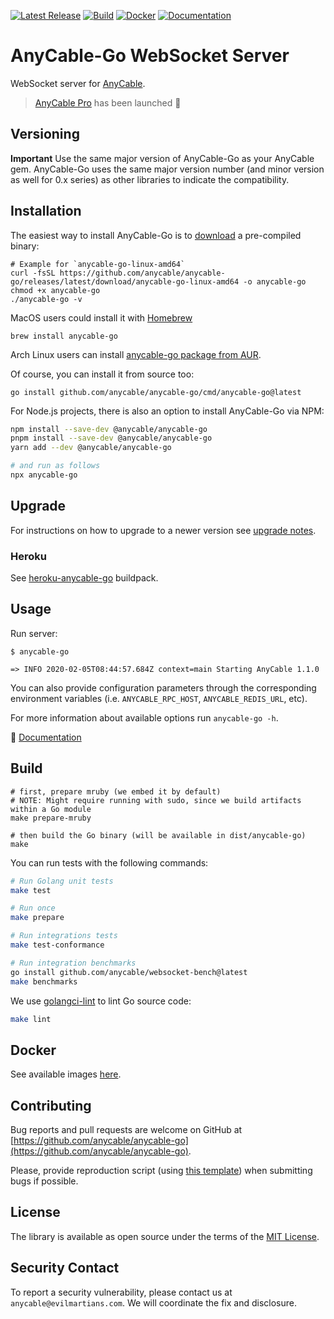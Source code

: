 [![Latest Release](https://img.shields.io/github/release/anycable/anycable-go.svg?include_prereleases)](https://github.com/anycable/anycable-go/releases/latest?include_prereleases)
[![Build](https://github.com/anycable/anycable-go/workflows/Test/badge.svg)](https://github.com/anycable/anycable-go/actions)
[![Docker](https://img.shields.io/docker/pulls/anycable/anycable-go.svg)](https://hub.docker.com/r/anycable/anycable-go/)
[![Documentation](https://img.shields.io/badge/docs-link-brightgreen.svg)](https://docs.anycable.io/anycable-go/getting_started)
# AnyCable-Go WebSocket Server

WebSocket server for [AnyCable](https://github.com/anycable/anycable).

> [AnyCable Pro](https://docs.anycable.io/pro) has been launched 🚀

## Versioning

**Important** Use the same major version of AnyCable-Go as your AnyCable gem.
AnyCable-Go uses the same major version number (and minor version as well for 0.x series) as other libraries to indicate the compatibility.

## Installation

The easiest way to install AnyCable-Go is to [download](https://github.com/anycable/anycable-go/releases) a pre-compiled binary:

```shell
# Example for `anycable-go-linux-amd64`
curl -fsSL https://github.com/anycable/anycable-go/releases/latest/download/anycable-go-linux-amd64 -o anycable-go
chmod +x anycable-go
./anycable-go -v
```

MacOS users could install it with [Homebrew](https://brew.sh/)

```shell
brew install anycable-go
```

Arch Linux users can install [anycable-go package from AUR](https://aur.archlinux.org/packages/anycable-go/).

Of course, you can install it from source too:

```shell
go install github.com/anycable/anycable-go/cmd/anycable-go@latest
```

For Node.js projects, there is also an option to install AnyCable-Go via NPM:

```sh
npm install --save-dev @anycable/anycable-go
pnpm install --save-dev @anycable/anycable-go
yarn add --dev @anycable/anycable-go

# and run as follows
npx anycable-go
```

## Upgrade

For instructions on how to upgrade to a newer version see [upgrade notes](https://docs.anycable.io/upgrade-notes/Readme.md).

### Heroku

See [heroku-anycable-go](https://github.com/anycable/heroku-anycable-go) buildpack.

## Usage

Run server:

```shell
$ anycable-go

=> INFO 2020-02-05T08:44:57.684Z context=main Starting AnyCable 1.1.0
```

You can also provide configuration parameters through the corresponding environment variables (i.e. `ANYCABLE_RPC_HOST`, `ANYCABLE_REDIS_URL`, etc).

For more information about available options run `anycable-go -h`.

📑 [Documentation](https://docs.anycable.io/anycable-go/getting_started)

## Build

```shell
# first, prepare mruby (we embed it by default)
# NOTE: Might require running with sudo, since we build artifacts within a Go module
make prepare-mruby

# then build the Go binary (will be available in dist/anycable-go)
make
```

You can run tests with the following commands:

```sh
# Run Golang unit tests
make test

# Run once
make prepare

# Run integrations tests
make test-conformance

# Run integration benchmarks
go install github.com/anycable/websocket-bench@latest
make benchmarks
```

We use [golangci-lint](https://golangci-lint.run) to lint Go source code:

```sh
make lint
```

## Docker

See available images [here](https://hub.docker.com/r/anycable/anycable-go/).

## Contributing

Bug reports and pull requests are welcome on GitHub at [https://github.com/anycable/anycable-go](https://github.com/anycable/anycable-go).

Please, provide reproduction script (using [this template](https://github.com/anycable/anycable/blob/master/etc/bug_report_template.rb)) when submitting bugs if possible.

## License

The library is available as open source under the terms of the [MIT License](http://opensource.org/licenses/MIT).

## Security Contact

To report a security vulnerability, please contact us at `anycable@evilmartians.com`. We will coordinate the fix and disclosure.
